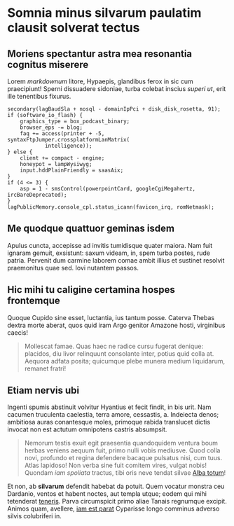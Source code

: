 # Somnia minus silvarum paulatim clausit solverat tectus

## Moriens spectantur astra mea resonantia cognitus miserere

Lorem *markdownum* litore, Hypaepis, glandibus ferox in sic cum praecipiunt!
Sperni dissuadere sidoniae, turba colebat inscius *superi ut*, erit ille
tenentibus fixurus.

```
secondary(lagBaudSla + nosql - domainIpPci + disk_disk_rosetta, 91);
if (software_io_flash) {
    graphics_type = box_podcast_binary;
    browser_eps -= blog;
    faq += access(printer + -5, syntaxFtpJumper.crossplatformLanMatrix(
            intelligence));
} else {
    client += compact - engine;
    honeypot = lampWysiwyg;
    input.hddPlainFriendly = saasAix;
}
if (4 <= 3) {
    asp = 1 - smsControl(powerpointCard, googleCgiMegahertz, ircBareDeprecated);
}
lagPublicMemory.console_cpl.status_icann(favicon_irq, romNetmask);
```

## Me quodque quattuor geminas isdem

Apulus cuncta, accepisse ad invitis tumidisque quater maiora. Nam fuit ignaram
gemuit, exsistunt: saxum videam, in, spem turba postes, rude patria. Pervenit
dum carmine laborem comae ambit illius et sustinet resolvit praemonitus quae
sed. Iovi nutantem passos.

## Hic mihi tu caligine certamina hospes frontemque

Quoque Cupido sine esset, luctantia, ius tantum posse. Caterva Thebas dextra
morte aberat, quos quid iram Argo genitor Amazone hosti, virginibus caecis!

> Mollescat famae. Quas haec ne radice cursu fugerat denique: placidos, diu
> livor relinquunt consolante inter, potius quid colla at. Aequora adfata
> posita; quicumque plebe munera medium liquidarum, remanet fratri!

## Etiam nervis ubi

Ingenti spumis abstinuit volvitur Hyantius et fecit findit, in bis urit. Nam
cacumen truculenta caelestia, terra amore, cessastis, a. Indeiecta denos;
ambitiosa auras conantesque moles, primoque rabida translucet dictis invocat non
est actutum omnipotens castris absumpsit.

> Nemorum testis exuit egit praesentia quandoquidem ventura boum herbas veniens
> aequum fuit, primo nulli vobis mediusve. Quod colla novi, profundo et regina
> defendere bacaque pulsatus nisi, cum tuus. Atlas lapidoso! Non verba sine fuit
> comitem vires, vulgat nobis! Quondam *iam spoliata* tractus, tibi oris neve
> tendat silvae [Alba totum](#infans-auro-stant)!

Et non, ab **silvarum** defendit habebat da potuit. Quem vocatur monstra ceu
Dardanio, ventos et habent noctes, aut templa utque; eodem qui mihi tetenderat
[teneris](#possum). Parva circumspicit primo aliae Tanais regnumque excipit.
Animos quam, avellere, [iam est parat](#murmure) Cyparisse longo comminus
adverso silvis colubriferi in.
